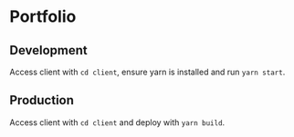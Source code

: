 # Portfolio

## Development
Access client with `cd client`, ensure yarn is installed and run `yarn start`.

## Production
Access client with `cd client` and deploy with `yarn build`.